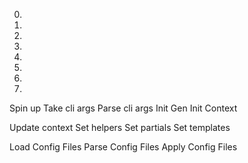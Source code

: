 0. 
1. 
2. 
3. 
4. 
5. 
6. 
7. 

Spin up
Take cli args
Parse cli args
Init Gen
Init Context

Update context
Set helpers
Set partials
Set templates

Load Config Files
Parse Config Files
Apply Config  Files